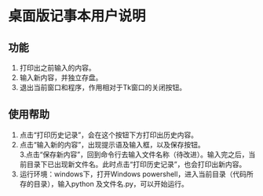 # 桌面版记事本用户说明  

## 功能  
1. 打印出之前输入的内容。  
2. 输入新内容，并独立存盘。
3. 退出当前窗口和程序，作用相对于Tk窗口的关闭按钮。

## 使用帮助  
1. 点击“打印历史记录”，会在这个按钮下方打印出历史内容。  
2. 点击“输入新的内容”，出现提示语及输入框，以及保存按钮。  
3.点击“保存新内容”，回到命令行去输入文件名称（待改进）。输入完之后，当前目录下已出现新文件名。此时点击“打印历史记录”，也会打印出新内容。  
4. 运行环境：windows下，打开Windows powershell，进入当前目录（代码所存的目录），输入python 及文件名.py，可以开始运行。  

